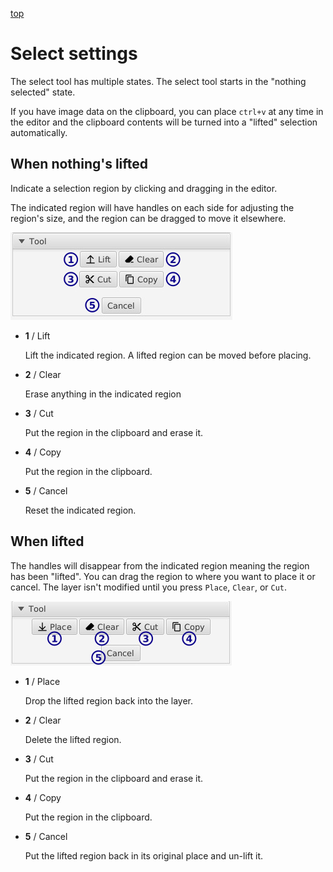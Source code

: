 [top](userguide.md)

# Select settings

The select tool has multiple states.  The select tool starts in the "nothing selected" state.

If you have image data on the clipboard, you can place `ctrl+v` at any time in the editor and the clipboard contents will be turned into a "lifted" selection automatically.

## When nothing's lifted

Indicate a selection region by clicking and dragging in the editor.

The indicated region will have handles on each side for adjusting the region's size, and the region can be dragged to move it elsewhere.

![unlifted settings](selectsettings1.jpg)

* **1** / Lift

   Lift the indicated region.  A lifted region can be moved before placing.

* **2** / Clear

   Erase anything in the indicated region

* **3** / Cut

   Put the region in the clipboard and erase it.

* **4** / Copy

   Put the region in the clipboard.

* **5** / Cancel

   Reset the indicated region.

## When lifted

The handles will disappear from the indicated region meaning the region has been "lifted".  You can drag the region to where you want to place it or cancel.  The layer isn't modified until you press `Place`, `Clear`, or `Cut`.

![lifted settings](selectsettings2.jpg)

* **1** / Place

   Drop the lifted region back into the layer.

* **2** / Clear

   Delete the lifted region.

* **3** / Cut

   Put the region in the clipboard and erase it.

* **4** / Copy

   Put the region in the clipboard.

* **5** / Cancel

   Put the lifted region back in its original place and un-lift it.

